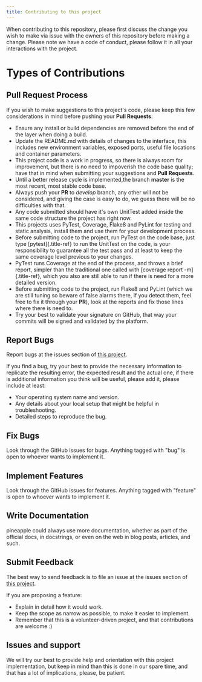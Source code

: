 ```yaml
---
title: Contributing to this project
---
```


When contributing to this repository, please first discuss the change
you wish to make via issue with the owners of this repository before
making a change. Please note we have a code of conduct, please follow it
in all your interactions with the project.

# Types of Contributions

## Pull Request Process

If you wish to make suggestions to this project\'s code, please keep
this few considerations in mind before pushing your **Pull Requests**:

-   Ensure any install or build dependencies are removed before the end
    of the layer when doing a build.
-   Update the README.md with details of changes to the interface, this
    includes new environment variables, exposed ports, useful file
    locations and container parameters.
-   This project code is a work in progress, so there is always room for
    improvement, but there is no need to impoverish the code base
    quality; have that in mind when submitting your suggestions and
    **Pull Requests**.
-   Until a better release cycle is implemented,the branch **master** is
    the most recent, most stable code base.
-   Always push your **PR** to *develop* branch, any other will not be
    considered, and giving the case is easy to do, we guess there will
    be no difficulties with that.
-   Any code submitted should have it\'s own UnitTest added inside the
    same code structure the project has right now.
-   This projects uses PyTest, Coverage, Flake8 and PyLint for testing
    and static analysis, install them and use them for your development
    process.
-   Before submitting code to the project, run PyTest on the code base,
    just type [pytest]{.title-ref} to run the UnitTest on the code, is
    your responsibility to guarantee all the test pass and at least to
    keep the same coverage level previous to your changes.
-   PyTest runs Coverage at the end of the process, and throws a brief
    report, simpler than the traditional one called with [coverage
    report -m]{.title-ref}, which you also are still able to run if
    there is need for a more detailed version.
-   Before submitting code to the project, run Flake8 and PyLint (which
    we are still tuning so beware of false alarms there, if you detect
    them, feel free to fix it through your **PR**), look at the reports
    and fix those lines where there is need to.
-   Try your best to validate your signature on GitHub, that way your
    commits will be signed and validated by the platform.

## Report Bugs

Report bugs at the issues section of [this
project](https://github.com/pvanfas/pineapple/issues).

If you find a bug, try your best to provide the necessary information to
replicate the resulting error, the expected result and the actual one,
if there is additional information you think will be useful, please add
it, please include at least:

-   Your operating system name and version.
-   Any details about your local setup that might be helpful in
    troubleshooting.
-   Detailed steps to reproduce the bug.

## Fix Bugs

Look through the GitHub issues for bugs. Anything tagged with \"bug\" is
open to whoever wants to implement it.

## Implement Features

Look through the GitHub issues for features. Anything tagged with
\"feature\" is open to whoever wants to implement it.

## Write Documentation

pineapple could always use more documentation, whether as part of the
official docs, in docstrings, or even on the web in blog posts,
articles, and such.

## Submit Feedback

The best way to send feedback is to file an issue at the issues section
of [this project](https://github.com/pvanfas/pineapple/issues).

If you are proposing a feature:

-   Explain in detail how it would work.
-   Keep the scope as narrow as possible, to make it easier to
    implement.
-   Remember that this is a volunteer-driven project, and that
    contributions are welcome :)

## Issues and support

We will try our best to provide help and orientation with this project
implementation, but keep in mind than this is done in our spare time,
and that has a lot of implications, please, be patient.
